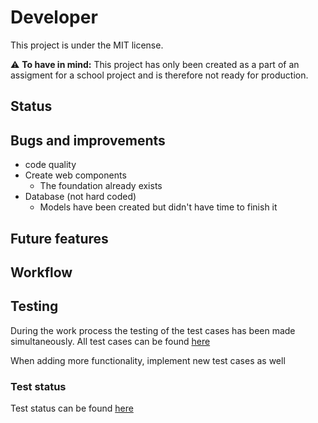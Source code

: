 # Developer
This project is under the MIT license.

⚠️ **To have in mind:** This project has only been created as a part of an assigment for a school project and is therefore not ready for production.

## Status


## Bugs and improvements 
- code quality
- Create web components
    - The foundation already exists
- Database (not hard coded)
    - Models have been created but didn't have time to finish it


## Future features

## Workflow

## Testing
During the work process the testing of the test cases has been made simultaneously. All test cases can be found [here](tests.md)

When adding more functionality, implement new test cases as well

### Test status
Test status can be found [here](test-report.md)



